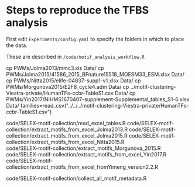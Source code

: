 # Steps to reproduce the TFBS analysis

First edit `Experiments/config.yaml` to specify the folders in which to place the data.

These are described in `/code/motif_analysis_workflow.R`

cp PWMs/Jolma2013/mmc3.xls Data/
cp PWMs/Jolma2015/41586_2015_BFnature15518_MOESM33_ESM.xlsx Data/
cp PWMs/Nitta2015/elife-04837-supp1-v1.xlsx Data/
cp PWMs/Morgunova2015/E2F8_cycle4.adm Data/
cp ../motif-clustering-Viestra-private/HumanTFs-ccbr-TableS1.csv Data/
cp PWMs/Yin2017/NIHMS1670407-supplement-Supplemental_tables_S1-6.xlsx Data/
families=read_csv("../../../motif-clustering-Viestra-private/HumanTFs-ccbr-TableS1.csv")


code/SELEX-motif-collection/read_excel_tables.R
code/SELEX-motif-collection/extract_motifs_from_excel_Jolma2013.R 
code/SELEX-motif-collection/extract_motifs_from_excel_Jolma2015.R 
code/SELEX-motif-collection/extract_motifs_from_excel_Nitta2015.R  
code/SELEX-motif-collection/extract_motifs_Morgunova_2015.R 
code/SELEX-motif-collection/extract_motifs_from_excel_Yin2017.R 
code/SELEX-motif-collection/extract_motifs_from_excel_fromYimeng_version2.2.R 

code/SELEX-motif-collection/collect_all_motif_metadata.R 


